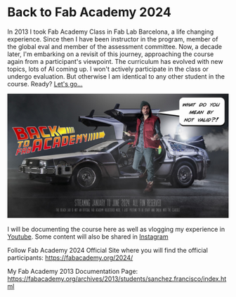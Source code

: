 # Back to Fab Academy 2024

In 2013 I took Fab Academy Class in Fab Lab Barcelona, a life changing experience. Since then I have been instructor in the program, member of the global eval and member of the assessment committee. Now, a decade later, I'm embarking on a revisit of this journey, approaching the course again from a participant's viewpoint. The curriculum has evolved with new topics, lots of AI coming up. I won't actively participate in the class or undergo evaluation. But otherwise I am identical to any other student in the course. Ready? [Let's go...](documentation/index.md)

![cover image](documentation/img/backtofab.jpeg)

I will be documenting the course here as well as vlogging my experience in [Youtube](https://www.youtube.com/playlist?list=PLKDpiLmgp6Evt30dhHgRlcB80OhMfcs2W). Some content will also be shared in [Instagram](https://www.instagram.com/thebeachlab) 

Follow Fab Academy 2024 Official Site where you will find the official participants:
https://fabacademy.org/2024/

My Fab Academy 2013 Documentation Page:
https://fabacademy.org/archives/2013/students/sanchez.francisco/index.html
